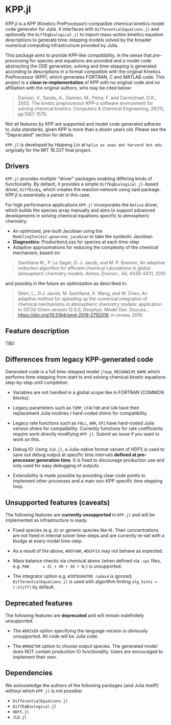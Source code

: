 # KPP.jl

KPP.jl is a KPP (Kinetics PreProcessor)-compatible chemical kinetics model code generator for Julia. It interfaces with `DifferentialEquations.jl` and *optionally* the `DiffEqBiological.jl` to import mass-action kinetics equation descriptions to generate time-stepping models solved by the broader numerical computing infrastructure provided by Julia.

This package aims to provide KPP-like compatibility, in the sense that *pre-processing* for species and equations are provided and a model code abstracting the ODE generation, solving and time-stepping is generated according to descriptions in a format compatible with the original Kinetics PreProcessor (KPP), which generates FORTRAN, C and MATLAB code. This project is a **clean re-implementation** of KPP with no original code and no affiliation with the original authors, who may be cited below:

> Damian, V., Sandu, A., Damian, M., Potra, F. and Carmichael, G.R., 2002. The kinetic preprocessor KPP-a software environment for solving chemical kinetics. Computers & Chemical Engineering, 26(11), pp.1567-1579.

Not all features by KPP are supported and model code generated adheres to Julia standards, given KPP is more than a dozen years old. Please see the "Deprecated" section for details.

`KPP.jl` is developed by Haipeng Lin at `hplin as seas dot harvard dot edu` originally for the MIT 18.337 final project.

## Drivers
`KPP.jl` provides multiple "driver" packages enabling differing kinds of functionality. By default, it provides a simple `DiffEqBiological.jl`-based driver, `DiffBioEq`, which creates the reaction network using said package. KPP.jl is essentially a parser in this case.

For high performance applications `KPP.jl` incorporates the `Native` driver, which builds the species array manually and aims to support advanced developments in solving chemical equations specific to atmospheric chemistry:
* An optimized, pre-built Jacobian using the `ModelingToolkit.generate_jacobian` to take the symbolic Jacobian
* **Diagnostics:** Production/Loss for species at each time-step
* Adaptive approximations for reducing the complexity of the chemical mechanism, based on:
> Santillana M., P. Le Sager, D. J. Jacob, and M. P. Brenner, An adaptive reduction algorithm for efficient chemical calculations in global atmospheric chemistry models. Atmos. Environ., 44, 4426-4431, 2010

and possibly in the future an optimization as described in:

> Shen, L., D.J. Jacob, M. Santillana, X. Wang, and W. Chen, An adaptive method for speeding up the numerical integration of chemical mechanisms in atmospheric chemistry models: application to GEOS-Chem version 12.0.0, Geophys. Model Dev. Discuss., https://doi.org/10.5194/gmd-2019-2792019, in review, 2019.


## Feature description
TBD

## Differences from legacy KPP-generated code
Generated code is a full time-stepped model `jlkpp_MECHANISM_NAME` which performs time-stepping from start to end solving chemical kinetic equations step-by-step until completion.

* Variables are not handled in a global scope like in FORTRAN (COMMON blocks).

* Legacy parameters such as `TEMP`, `CFACTOR` and `SUN` have their replacement Julia routines / hard-coded shims for compatibility.

* Legacy rate functions such as `FALL`, `ARR`, `EP2` have hard-coded Julia version shims for compatibility. Currently functions for rate coefficients require work directly modifying `KPP.jl`. Submit an issue if you want to work on this.

* Debug IO: Using `JLD.jl`, a Julia-native format variant of HDF5 is used to save out debug output at specific time intervals **defined at pre-processor generation time**. It is fixed to discourage production use and only used for easy debugging of outputs.

* Extensibility is made possible by providing clear code points to implement other processes and a main non-KPP specific time stepping loop.

## Unsupported features (caveats)
The following features are **currently unsupported** in `KPP.jl` and will be implemented as infrastructure is ready.

* Fixed species (e.g. `O2` or generic species like `M`). Their concentrations are not fixed in internal solver time-steps and are currently re-set with a kludge at every model time-step.

* As a result of the above, `#DEFVAR`, `#DEFFIX` may not behave as expected.

* Mass balance checks via chemical atoms (when defined via `.spc` files, e.g. `PAN		= 2C + 3H + 5O + N;`) is unsupported.

* The integrator option e.g. `#INTEGRATOR rodas4` is ignored; `DifferentialEquations.jl` is used with algorithm hinting `alg_hints = [:stiff]` by default.

## Deprecated features
The following features are **deprecated** and will remain indefinitely unsupported.

* The `#DRIVER` option specifying the language version is obviously unsupported. All code will be Julia code.

* The `#MONITOR` option to choose output species. The generated model does NOT contain production IO functionality. Users are encouraged to implement their own.

## Dependencies
We acknowledge the authors of the following packages (and Julia itself!) without which `KPP.jl` is not possible:

* `DifferentialEquations.jl`
* `DiffEqBiological.jl`
* `HDF5.jl`
* `JLD.jl`
